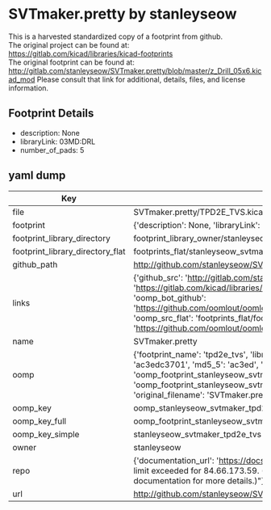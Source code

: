 # SVTmaker.pretty by stanleyseow  
This is a harvested standardized copy of a footprint from github.  
The original project can be found at:  
https://gitlab.com/kicad/libraries/kicad-footprints  
The original footprint can be found at:
http://gitlab.com/stanleyseow/SVTmaker.pretty/blob/master/z_Drill_05x6.kicad_mod
Please consult that link for additional, details, files, and license information.  
## Footprint Details
* description: None  
* libraryLink: 03MD:DRL  
* number_of_pads: 5  
## yaml dump  
| Key | Value |  
| --- | --- |  
| file | SVTmaker.pretty/TPD2E_TVS.kicad_mod |  
| footprint | {'description': None, 'libraryLink': '03MD:DRL', 'number_of_pads': 5} |  
| footprint_library_directory | footprint_library_owner/stanleyseow_SVTmaker.pretty |  
| footprint_library_directory_flat | footprints_flat/stanleyseow_svtmaker_tpd2e_tvs/working |  
| github_path | http://github.com/stanleyseow/SVTmaker.pretty/blob/master/TPD2E_TVS.kicad_mod |  
| links | {'github_src': 'http://gitlab.com/stanleyseow/SVTmaker.pretty/blob/master/z_Drill_05x6.kicad_mod', 'github_src_repo': 'https://gitlab.com/kicad/libraries/kicad-footprints', 'oomp_bot': 'footprints/stanleyseow_svtmaker_tpd2e_tvs/working', 'oomp_bot_github': 'https://github.com/oomlout/oomlout_oomp_footprint_bot/tree/main/footprints/stanleyseow_svtmaker_tpd2e_tvs/working', 'oomp_src_flat': 'footprints_flat/footprints_flat/stanleyseow_svtmaker_tpd2e_tvs/working', 'oomp_src_flat_github': 'https://github.com/oomlout/oomlout_oomp_footprint_src/tree/main/footprints_flat/stanleyseow_svtmaker_tpd2e_tvs/working'} |  
| name | SVTmaker.pretty |  
| oomp | {'footprint_name': 'tpd2e_tvs', 'library_name': 'svtmaker', 'md5': 'ac3edc370154a5a4818e24c91731b27a', 'md5_10': 'ac3edc3701', 'md5_5': 'ac3ed', 'md5_6': 'ac3edc', 'oomp_key': 'oomp_stanleyseow_svtmaker_tpd2e_tvs', 'oomp_key_extra': 'oomp_footprint_stanleyseow_svtmaker_tpd2e_tvs', 'oomp_key_full': 'oomp_footprint_stanleyseow_svtmaker_tpd2e_tvs_ac3edc', 'oomp_key_simple': 'stanleyseow_svtmaker_tpd2e_tvs', 'original_filename': 'SVTmaker.pretty/TPD2E_TVS.kicad_mod', 'owner_name': 'stanleyseow'} |  
| oomp_key | oomp_stanleyseow_svtmaker_tpd2e_tvs |  
| oomp_key_full | oomp_footprint_stanleyseow_svtmaker_tpd2e_tvs |  
| oomp_key_simple | stanleyseow_svtmaker_tpd2e_tvs |  
| owner | stanleyseow |  
| repo | {'documentation_url': 'https://docs.github.com/rest/overview/resources-in-the-rest-api#rate-limiting', 'message': "API rate limit exceeded for 84.66.173.59. (But here's the good news: Authenticated requests get a higher rate limit. Check out the documentation for more details.)"} |  
| url | http://github.com/stanleyseow/SVTmaker.pretty |  

